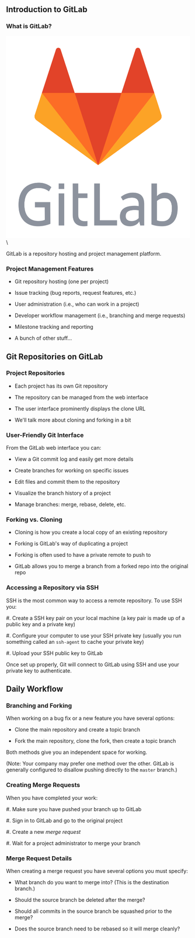 Introduction to GitLab
----------------------

### What is GitLab? ###

![](../../diagrams/frontends/gitlab-logo.svg)\
<!-- Placeholder -->

GitLab is a repository hosting and project management platform.

### Project Management Features ###

  * Git repository hosting (one per project)

  * Issue tracking (bug reports, request features, etc.)

  * User administration (i.e., who can work in a project)

  * Developer workflow management (i.e., branching and merge requests)

  * Milestone tracking and reporting

  * A bunch of other stuff...

Git Repositories on GitLab
--------------------------

### Project Repositories ###

  * Each project has its own Git repository

  * The repository can be managed from the web interface

  * The user interface prominently displays the clone URL

  * We'll talk more about cloning and forking in a bit

### User-Friendly Git Interface ###

From the GitLab web interface you can:

  * View a Git commit log and easily get more details

  * Create branches for working on specific issues

  * Edit files and commit them to the repository

  * Visualize the branch history of a project

  * Manage branches: merge, rebase, delete, etc.

### Forking vs. Cloning ###

  * Cloning is how you create a local copy of an existing repository

  * Forking is GitLab's way of duplicating a project

  * Forking is often used to have a private remote to push to

  * GitLab allows you to merge a branch from a forked repo into the
    original repo

### Accessing a Repository via SSH ###

SSH is the most common way to access a remote repository.  To use SSH
you:

  #. Create a SSH key pair on your local machine (a key pair is made
     up of a public key and a private key)

  #. Configure your computer to use your SSH private key (usually you
     run something called an `ssh-agent` to cache your private key)

  #. Upload your SSH public key to GitLab

Once set up properly, Git will connect to GitLab using SSH and use
your private key to authenticate.

Daily Workflow
--------------

### Branching and Forking ###

When working on a bug fix or a new feature you have several options:

  * Clone the main repository and create a topic branch

  * Fork the main repository, clone the fork, then create a topic
    branch

Both methods give you an independent space for working.

(Note: Your company may prefer one method over the other.  GitLab is
generally configured to disallow pushing directly to the `master`
branch.)

### Creating Merge Requests ###

When you have completed your work:

  #. Make sure you have pushed your branch up to GitLab

  #. Sign in to GitLab and go to the original project

  #. Create a new *merge request*

  #. Wait for a project administrator to merge your branch

### Merge Request Details ###

When creating a merge request you have several options you must
specify:

  * What branch do you want to merge into? (This is the destination
    branch.)

  * Should the source branch be deleted after the merge?

  * Should all commits in the source branch be squashed prior to the
    merge?

  * Does the source branch need to be rebased so it will merge cleanly?
